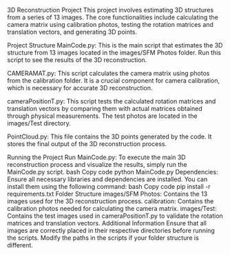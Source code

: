 3D Reconstruction Project
This project involves estimating 3D structures from a series of 13 images. The core functionalities include calculating the camera matrix using calibration photos, testing the rotation matrices and translation vectors, and generating 3D points.

Project Structure
MainCode.py: This is the main script that estimates the 3D structure from 13 images located in the images/SFM Photos folder. Run this script to see the results of the 3D reconstruction.

CAMERAMAT.py: This script calculates the camera matrix using photos from the calibration folder. It is a crucial component for camera calibration, which is necessary for accurate 3D reconstruction.

cameraPositionT.py: This script tests the calculated rotation matrices and translation vectors by comparing them with actual matrices obtained through physical measurements. The test photos are located in the images/Test directory.

PointCloud.py: This file contains the 3D points generated by the code. It stores the final output of the 3D reconstruction process.

Running the Project
Run MainCode.py: To execute the main 3D reconstruction process and visualize the results, simply run the MainCode.py script.
bash
Copy code
python MainCode.py
Dependencies: Ensure all necessary libraries and dependencies are installed. You can install them using the following command:
bash
Copy code
pip install -r requirements.txt
Folder Structure
images/SFM Photos: Contains the 13 images used for the 3D reconstruction process.
calibration: Contains the calibration photos needed for calculating the camera matrix.
images/Test: Contains the test images used in cameraPositionT.py to validate the rotation matrices and translation vectors.
Additional Information
Ensure that all images are correctly placed in their respective directories before running the scripts.
Modify the paths in the scripts if your folder structure is different.
